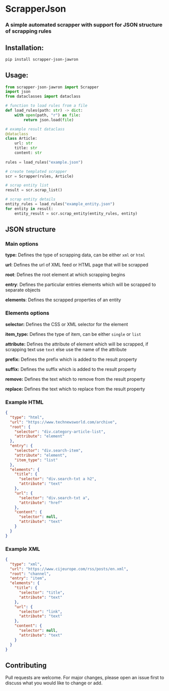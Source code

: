 # ScrapperJson

### A simple automated scrapper with support for JSON structure of scrapping rules

## Installation:
```bash
pip install scrapper-json-jawron
```

## Usage:
```python
from scrapper-json-jawron import Scrapper
import json
from dataclasses import dataclass

# function to load rules from a file 
def load_rules(path: str) -> dict:
    with open(path, "r") as file:
        return json.load(file)

# example result dataclass
@dataclass
class Article:
    url: str
    title: str
    content: str
        
rules = load_rules("example.json")

# create templated scrapper
scr = Scrapper(rules, Article)

# scrap entity list
result = scr.scrap_list()

# scrap entity details
entity_rules = load_rules("example_entity.json")
for entity in result:
    entity_result = scr.scrap_entity(entity_rules, entity)
```

## JSON structure

### Main options
**type:** Defines the type of scrapping data, can be either `xml` or `html`

**url**: Defines the url of XML feed or HTML page that will be scrapped

**root**: Defines the root element at which scrapping begins

**entry**: Defines the particular entries elements which will be scrapped to separate objects

**elements**: Defines the scrapped properties of an entity

### Elements options
**selector:** Defines the CSS or XML selector for the element

**item_type:** Defines the type of item, can be either `single` or `list`

**attribute:** Defines the attribute of element which will be scrapped, if scrapping text use `text` else use the name of the attribute

**prefix:** Defines the prefix which is added to the result property

**suffix:** Defines the suffix which is added to the result property

**remove:** Defines the text which to remove from the result property

**replace:** Defines the text which to replace from the result property
### Example HTML
```json
{
  "type": "html",
  "url": "https://www.technewsworld.com/archive",
  "root": {
    "selector": "div.category-article-list",
    "attribute": "element"
  },
  "entry": {
    "selector": "div.search-item",
    "attribute": "element",
    "item_type": "list"
  },
  "elements": {
    "title": {
      "selector": "div.search-txt a h2",
      "attribute": "text"
    },
    "url": {
      "selector": "div.search-txt a",
      "attribute": "href"
    },
    "content": {
      "selector": null,
      "attribute": "text"
    }
  }
}
```

### Example XML
```json
{
  "type": "xml",
  "url": "https://www.cijeurope.com/rss/posts/en.xml",
  "root": "channel",
  "entry": "item",
  "elements": {
    "title": {
      "selector": "title",
      "attribute": "text"
    },
    "url": {
      "selector": "link",
      "attribute": "text"
    },
    "content": {
      "selector": null,
      "attribute": "text"
    }
  }
}
```

## Contributing

Pull requests are welcome. For major changes, please open an issue first
to discuss what you would like to change or add.